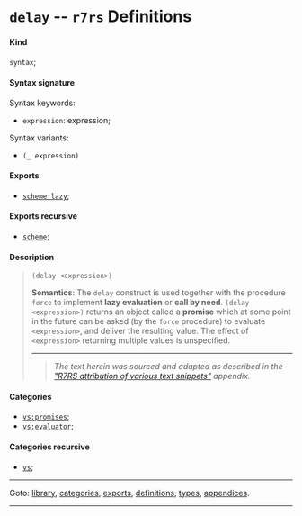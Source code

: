 

<a id='definition__r7rs__delay'></a>

# `delay` -- `r7rs` Definitions


<a id='definition__r7rs__delay__kind'></a>

#### Kind

`syntax`;


<a id='definition__r7rs__delay__syntax-signature'></a>

#### Syntax signature

Syntax keywords:
 * `expression`: expression;

Syntax variants:
 * `(_ expression)`


<a id='definition__r7rs__delay__exports'></a>

#### Exports

 * [`scheme:lazy`](../../r7rs/exports/scheme_3a_lazy.md#export__r7rs__scheme_3a_lazy);


<a id='definition__r7rs__delay__exports-recursive'></a>

#### Exports recursive

 * [`scheme`](../../r7rs/exports/scheme.md#export__r7rs__scheme);


<a id='definition__r7rs__delay__description'></a>

#### Description

> ````
> (delay <expression>)
> ````
> 
> 
> **Semantics**:
> The `delay` construct is used together with the procedure `force` to
> implement __lazy evaluation__ or __call by need__.
> `(delay <expression>)` returns an object called a
> __promise__ which at some point in the future can be asked (by
> the `force` procedure) to evaluate
> `<expression>`, and deliver the resulting value.
> The effect of `<expression>` returning multiple values
> is unspecified.
> 
> 
> ----
> > *The text herein was sourced and adapted as described in the ["R7RS attribution of various text snippets"](../../r7rs/appendices/attribution.md#appendix__r7rs__attribution) appendix.*


<a id='definition__r7rs__delay__categories'></a>

#### Categories

 * [`vs:promises`](../../r7rs/categories/vs_3a_promises.md#category__r7rs__vs_3a_promises);
 * [`vs:evaluator`](../../r7rs/categories/vs_3a_evaluator.md#category__r7rs__vs_3a_evaluator);


<a id='definition__r7rs__delay__categories-recursive'></a>

#### Categories recursive

 * [`vs`](../../r7rs/categories/vs.md#category__r7rs__vs);

----

Goto: [library](../../r7rs/_index.md#library__r7rs), [categories](../../r7rs/categories/_index.md#toc__r7rs__categories), [exports](../../r7rs/exports/_index.md#toc__r7rs__exports), [definitions](../../r7rs/definitions/_index.md#toc__r7rs__definitions), [types](../../r7rs/types/_index.md#toc__r7rs__types), [appendices](../../r7rs/appendices/_index.md#toc__r7rs__appendices).

----

